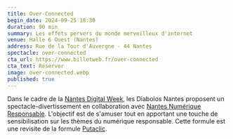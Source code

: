 ```yaml
---
title: Over-Connected
begin_date: 2024-09-25 18:30
duration: 90 min
summary: Les effets pervers du monde merveilleux d'internet
venue: Halle 6 Ouest (Nantes)
address: Rue de la Tour d'Auvergne - 44 Nantes
spectacle: over-connected
cta_url: https://www.billetweb.fr/over-connected
cta_text: Réserver
image: over-connected.webp
published: true
---
```


Dans le cadre de la [Nantes Digital Week](https://nantesdigitalweek.com/), les Diabolos Nantes proposent un spectacle-divertissement en collaboration avec [Nantes Numérique Responsable](https://nantes-numerique-responsable.org/). L'objectif est de s'amuser tout en apportant une touche de sensibilisation sur les thèmes du numérique responsable. Cette formule est une revisite de la formule [Putaclic](/spectacles/putaclic.html).